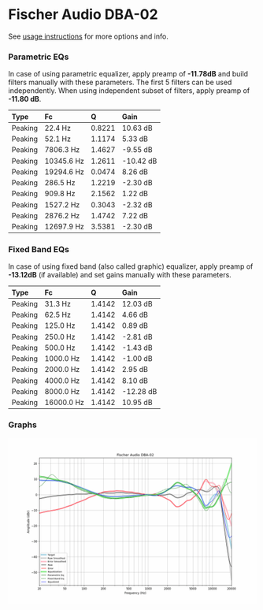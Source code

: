 # Fischer Audio DBA-02
See [usage instructions](https://github.com/jaakkopasanen/AutoEq#usage) for more options and info.

### Parametric EQs
In case of using parametric equalizer, apply preamp of **-11.78dB** and build filters manually
with these parameters. The first 5 filters can be used independently.
When using independent subset of filters, apply preamp of **-11.80 dB**.

| Type    | Fc         |      Q | Gain      |
|:--------|:-----------|:-------|:----------|
| Peaking | 22.4 Hz    | 0.8221 | 10.63 dB  |
| Peaking | 52.1 Hz    | 1.1174 | 5.33 dB   |
| Peaking | 7806.3 Hz  | 1.4627 | -9.55 dB  |
| Peaking | 10345.6 Hz | 1.2611 | -10.42 dB |
| Peaking | 19294.6 Hz | 0.0474 | 8.26 dB   |
| Peaking | 286.5 Hz   | 1.2219 | -2.30 dB  |
| Peaking | 909.8 Hz   | 2.1562 | 1.22 dB   |
| Peaking | 1527.2 Hz  | 0.3043 | -2.32 dB  |
| Peaking | 2876.2 Hz  | 1.4742 | 7.22 dB   |
| Peaking | 12697.9 Hz | 3.5381 | -2.30 dB  |

### Fixed Band EQs
In case of using fixed band (also called graphic) equalizer, apply preamp of **-13.12dB**
(if available) and set gains manually with these parameters.

| Type    | Fc         |      Q | Gain      |
|:--------|:-----------|:-------|:----------|
| Peaking | 31.3 Hz    | 1.4142 | 12.03 dB  |
| Peaking | 62.5 Hz    | 1.4142 | 4.66 dB   |
| Peaking | 125.0 Hz   | 1.4142 | 0.89 dB   |
| Peaking | 250.0 Hz   | 1.4142 | -2.81 dB  |
| Peaking | 500.0 Hz   | 1.4142 | -1.43 dB  |
| Peaking | 1000.0 Hz  | 1.4142 | -1.00 dB  |
| Peaking | 2000.0 Hz  | 1.4142 | 2.95 dB   |
| Peaking | 4000.0 Hz  | 1.4142 | 8.10 dB   |
| Peaking | 8000.0 Hz  | 1.4142 | -12.28 dB |
| Peaking | 16000.0 Hz | 1.4142 | 10.95 dB  |

### Graphs
![](./Fischer%20Audio%20DBA-02.png)
